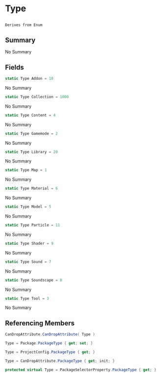 # Type

## 
```c#
Derives from Enum
```

## Summary

No Summary
## Fields

```c#
static Type Addon = 10
```
No Summary
```c#
static Type Collection = 1000
```
No Summary
```c#
static Type Content = 4
```
No Summary
```c#
static Type Gamemode = 2
```
No Summary
```c#
static Type Library = 20
```
No Summary
```c#
static Type Map = 1
```
No Summary
```c#
static Type Material = 6
```
No Summary
```c#
static Type Model = 5
```
No Summary
```c#
static Type Particle = 11
```
No Summary
```c#
static Type Shader = 9
```
No Summary
```c#
static Type Sound = 7
```
No Summary
```c#
static Type Soundscape = 8
```
No Summary
```c#
static Type Tool = 3
```
No Summary
## Referencing Members

```c#
CanDropAttribute.CanDropAttribute( Type ) 
```
```c#
Type = Package.PackageType { get; set; } 
```
```c#
Type = ProjectConfig.PackageType { get; } 
```
```c#
Type = CanDropAttribute.PackageType { get; init; } 
```
```c#
protected virtual Type = PackageSelectorProperty.PackageType { get; } 
```
